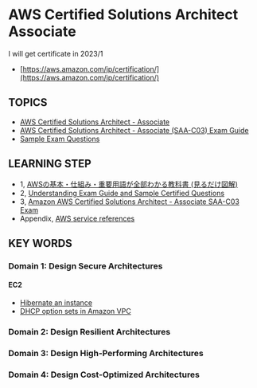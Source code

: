 # AWS Certified Solutions Architect Associate

I will get certificate in 2023/1<br>
- [https://aws.amazon.com/jp/certification/](https://aws.amazon.com/jp/certification/)

## TOPICS
- [AWS Certified Solutions Architect - Associate](https://aws.amazon.com/certification/certified-solutions-architect-associate/?nc1=h_ls)
- [AWS Certified Solutions Architect - Associate (SAA-C03) Exam Guide](https://d1.awsstatic.com/training-and-certification/docs-sa-assoc/AWS-Certified-Solutions-Architect-Associate_Exam-Guide.pdf)
- [Sample Exam Questions](https://d1.awsstatic.com/training-and-certification/docs-sa-assoc/AWS-Certified-Solutions-Architect-Associate_Sample-Questions.pdf)

## LEARNING STEP
- 1, [AWSの基本・仕組み・重要用語が全部わかる教科書 (見るだけ図解)](https://www.amazon.co.jp/gp/product/B0B81PZY8H/ref=ppx_yo_dt_b_d_asin_title_o05?ie=UTF8&psc=1)
- 2, [Understanding Exam Guide and Sample Certified Questions](https://github.com/seiji1997/amazon-web-service/blob/master/AWS%20Certified%20Solutions%20Architect%20Associate/README.md#topics)
- 3, [Amazon AWS Certified Solutions Architect - Associate SAA-C03 Exam](https://www.examtopics.com/exams/amazon/aws-certified-solutions-architect-associate-saa-c03/)
- Appendix, [AWS service references](https://aws.amazon.com/jp/events/aws-event-resource/archive/?cards.sort-by=item.additionalFields.SortDate&cards.sort-order=desc&awsf.tech-category=*all)

## KEY WORDS
### Domain 1: Design Secure Architectures
#### EC2
- [Hibernate an instance](https://docs.aws.amazon.com/AWSEC2/latest/UserGuide/hibernating-instances.html)
- [DHCP option sets in Amazon VPC](https://docs.aws.amazon.com/vpc/latest/userguide/VPC_DHCP_Options.html)

### Domain 2: Design Resilient Architectures 

### Domain 3: Design High-Performing Architectures

### Domain 4: Design Cost-Optimized Architectures
